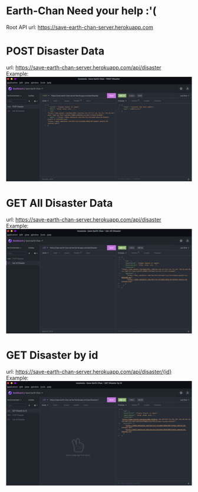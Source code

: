 # Earth-Chan Need your help :'(

Root API url: https://save-earth-chan-server.herokuapp.com

# POST Disaster Data
url: https://save-earth-chan-server.herokuapp.com/api/disaster
<br> Example:
![img.png](img.png)

# GET All Disaster Data
url: https://save-earth-chan-server.herokuapp.com/api/disaster
<br> Example:
![img_1.png](img_1.png)

# GET Disaster by id
url: https://save-earth-chan-server.herokuapp.com/api/disaster/{id}
<br> Example:
![img_2.png](img_2.png)